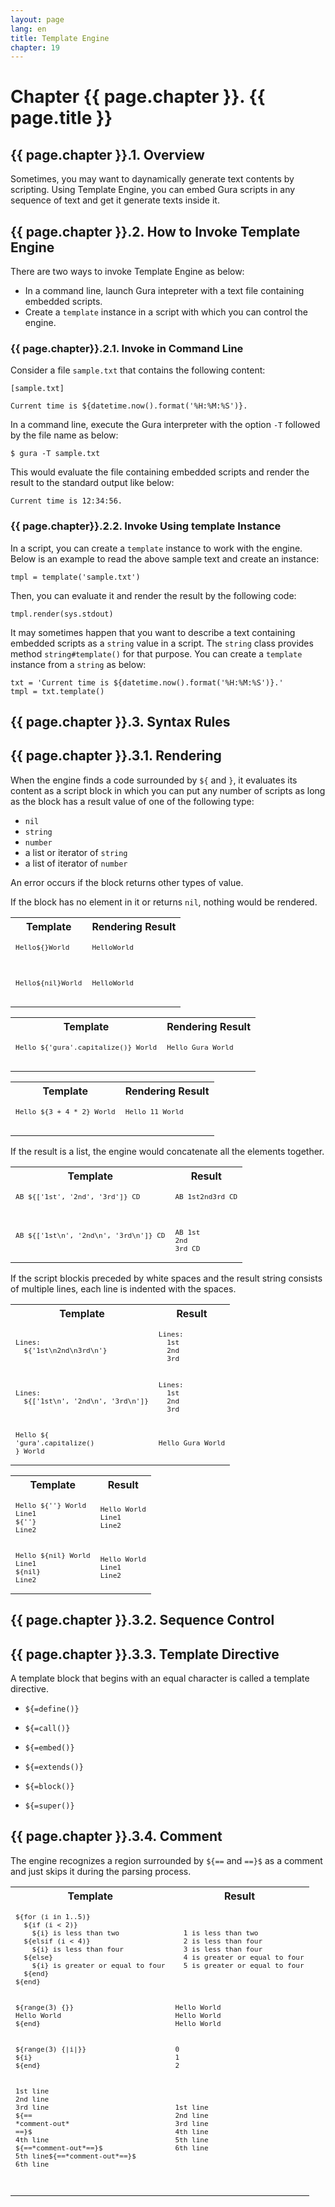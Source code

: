 ```yaml
---
layout: page
lang: en
title: Template Engine
chapter: 19
---
```


# Chapter {{ page.chapter }}. {{ page.title }}

<!-- --------------------------------------------------------------------- -->
## {{ page.chapter }}.1. Overview

Sometimes, you may want to daynamically generate text contents by scripting.
Using Template Engine, you can embed Gura scripts in any sequence of text
and get it generate texts inside it.


<!-- --------------------------------------------------------------------- -->
## {{ page.chapter }}.2. How to Invoke Template Engine

There are two ways to invoke Template Engine as below:

- In a command line, launch Gura intepreter with a text file containing embedded scripts.
- Create a `template` instance in a script with which you can control the engine.


### {{ page.chapter}}.2.1. Invoke in Command Line

Consider a file `sample.txt` that contains the following content:

`[sample.txt]`

    Current time is ${datetime.now().format('%H:%M:%S')}.

In a command line, execute the Gura interpreter with the option `-T`
followed by the file name as below:

    $ gura -T sample.txt

This would evaluate the file containing embedded scripts
and render the result to the standard output like below:

    Current time is 12:34:56.

### {{ page.chapter}}.2.2. Invoke Using template Instance

In a script, you can create a `template` instance to work with the engine.
Below is an example to read the above sample text and create an instance:

    tmpl = template('sample.txt')

Then, you can evaluate it and render the result by the following code:

	tmpl.render(sys.stdout)

It may sometimes happen that you want to describe a text containing embedded scripts
as a `string` value in a script. The `string` class provides method `string#template()`
for that purpose. You can create a `template` instance from a `string` as below:

    txt = 'Current time is ${datetime.now().format('%H:%M:%S')}.'
	tmpl = txt.template()


<!-- --------------------------------------------------------------------- -->
## {{ page.chapter }}.3. Syntax Rules

## {{ page.chapter }}.3.1. Rendering

When the engine finds a code surrounded by `${` and `}`,
it evaluates its content as a script block
in which you can put any number of scripts as long as
the block has a result value of one of the following type:

- `nil`
- `string`
- `number`
- a list or iterator of `string`
- a list of iterator of `number`

An error occurs if the block returns other types of value.

If the block has no element in it or returns `nil`, nothing would be rendered.

<table>
<tr><th>Template</th><th>Rendering Result</th></tr>

<tr><td><code><pre
>Hello${}World</pre>
</code></td><td><code><pre
>HelloWorld</pre>
</code></td></tr>

<tr><td><code><pre
>Hello${nil}World</pre>
</code></td><td><code><pre
>HelloWorld</pre>
</code></td></tr>

</table>

<table>
<tr><th>Template</th><th>Rendering Result</th></tr>

<tr><td><code><pre
>Hello ${'gura'.capitalize()} World</pre>
</code></td><td><code><pre
>Hello Gura World</pre>
</code></td></tr>

</table>

<table>
<tr><th>Template</th><th>Rendering Result</th></tr>

<tr><td><code><pre
>Hello ${3 + 4 * 2} World</pre>
</code></td><td><code><pre
>Hello 11 World</pre>
</code></td></tr>

</table>

If the result is a list, the engine would concatenate all the elements together.

<table>
<tr><th>Template</th><th>Result</th></tr>

<tr><td><code><pre
>AB ${['1st', '2nd', '3rd']} CD</pre>
</code></td><td><code><pre
>AB 1st2nd3rd CD</pre>
</code></td></tr>

<tr><td><code><pre
>AB ${['1st\n', '2nd\n', '3rd\n']} CD</pre>
</code></td><td><code><pre
>AB 1st
2nd
3rd CD
</pre></code></td></tr>

</table>

If the script blockis preceded by white spaces and the result string consists of multiple lines,
each line is indented with the spaces.

<table>
<tr><th>Template</th><th>Result</th></tr>

<tr><td><code><pre
>Lines:
  ${'1st\n2nd\n3rd\n'}
</pre></code></td><td><code><pre
>Lines:
  1st
  2nd
  3rd
</pre></code></td></tr>

<tr><td><code><pre
>Lines:
  ${['1st\n', '2nd\n', '3rd\n']}
</pre></code></td><td><code><pre
>Lines:
  1st
  2nd
  3rd
</pre></code></td></tr>

<tr><td><code><pre
>Hello ${
'gura'.capitalize()
} World
</pre></code></td><td><code><pre
>Hello Gura World</pre></code></td></tr>

</table>


<table>
<tr><th>Template</th><th>Result</th></tr>

<tr><td><code><pre
>Hello ${''} World
Line1
${''}
Line2
</pre></code></td><td><code><pre
>Hello World
Line1
Line2
</pre></code></td></tr>

<tr><td><code><pre
>Hello ${nil} World
Line1
${nil}
Line2
</pre></code></td><td><code><pre
>Hello World
Line1
Line2
</pre></code></td></tr>

</table>

## {{ page.chapter }}.3.2. Sequence Control

<table>
<tr><th>Template</th><th>Result</th></tr>

<tr><td><code><pre
>${for (i in 1..5)}
  ${if (i < 2)}
    ${i} is less than two
  ${elsif (i < 4)}
    ${i} is less than four
  ${else}
    ${i} is greater or equal to four
  ${end}
${end}
</pre></code></td><td><code><pre
>  1 is less than two
  2 is less than four
  3 is less than four
  4 is greater or equal to four
  5 is greater or equal to four
</pre></code></td></tr>

<tr><td><code><pre
>${range(3) {}}
Hello World
${end}
</pre></code></td><td><code><pre
>Hello World
Hello World
Hello World
</pre></code></td></tr>

<tr><td><code><pre
>${range(3) {|i|}}
${i}
${end}
</pre></code></td><td><code><pre
>0
1
2
</pre></code></td></tr>

## {{ page.chapter }}.3.3. Template Directive

A template block that begins with an equal character is called a template directive.

- `${=define()}`
- `${=call()}`

- `${=embed()}`

- `${=extends()}`
- `${=block()}`
- `${=super()}`

## {{ page.chapter }}.3.4. Comment

The engine recognizes a region surrounded by `${==` and `==}$` as a comment
and just skips it during the parsing process.

<tr><td><code><pre
>1st line
2nd line
3rd line
${==
*comment-out*
==}$
4th line
${==*comment-out*==}$
5th line${==*comment-out*==}$
6th line
</pre></code></td><td><code><pre
>1st line
2nd line
3rd line
4th line
5th line
6th line
</pre></code></td></tr>

<tr><td><code><pre
>
</pre></code></td><td><code><pre
>
</pre></code></td></tr>


</table>
